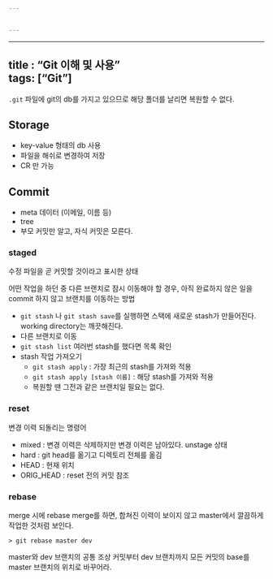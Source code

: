 ```yaml
---


---
```


<hr>
<h2 id="title--git-이해-및-사용tags-git">title : “Git 이해 및 사용”<br>
tags: [“Git”]</h2>
<p><code>.git</code> 파일에 git의 db를 가지고 있으므로 해당 폴더를 날리면 복원할 수 없다.</p>
<h2 id="storage">Storage</h2>
<ul>
<li>key-value 형태의 db 사용</li>
<li>파일을 해쉬로 변경하여 저장</li>
<li>CR 만 가능</li>
</ul>
<h2 id="commit">Commit</h2>
<ul>
<li>meta 데이터 (이메일, 이름 등)</li>
<li>tree</li>
<li>부모 커밋만 알고, 자식 커밋은 모른다.</li>
</ul>
<h3 id="staged">staged</h3>
<p>수정 파일을 곧 커밋할 것이라고 표시한 상태</p>
<p>어떤 작업을 하던 중 다른 브랜치로 잠시 이동해야 할 경우, 아직 완료하지 않은 일을 commit 하지 않고 브랜치를 이동하는 방법</p>
<ul>
<li><code>git stash</code> 나 <code>git stash save</code>를 실행하면 스택에 새로운 stash가 만들어진다. working directory는 깨끗해진다.</li>
<li>다른 브랜치로 이동</li>
<li><code>git stash list</code> 여러번 stash를 했다면 목록 확인</li>
<li>stash 작업 가져오기
<ul>
<li><code>git stash apply</code> : 가장 최근의 stash를 가져와 적용</li>
<li><code>git stash apply [stash 이름]</code> : 해당 stash를 가져와 적용</li>
<li>복원할 땐 그전과 같은 브랜치일 필요는 없다.</li>
</ul>
</li>
</ul>
<h3 id="reset">reset</h3>
<p>변경 이력 되돌리는 명령어</p>
<ul>
<li>mixed : 변경 이력은 삭제하지만 변경 이력은 남아있다. unstage 상태</li>
<li>hard : git head를 옮기고 디렉토리 전체를 옮김</li>
<li>HEAD : 현재 위치</li>
<li>ORIG_HEAD : reset 전의 커밋 참조</li>
</ul>
<h3 id="rebase">rebase</h3>
<p>merge 시에 rebase merge를 하면, 합쳐진 이력이 보이지 않고 master에서 깔끔하게 작업한 것처럼 보인다.</p>
<pre><code>&gt; git rebase master dev
</code></pre>
<p>master와 dev 브랜치의 공통 조상 커밋부터 dev 브랜치까지 모든 커밋의 base를 master 브랜치의 위치로 바꾸어라.</p>

